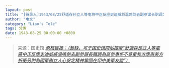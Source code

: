 ```yaml
---
layout: post
title: "[待录入]1943/08/25舒适存孙立人等电蒋中正反应史迪威将温鸣剑去副参谋长职调为高参事系不尊重我方应与美方折冲另则为国军树立人心安定精神巩固在印中美军友谊"
author: "电文"
category: "Liao's Tele"
tags: 分类
date: 1943-08-25 00:00:00 +0800
---
```

> 来源：国史馆 [*原档链接：（暂缺，可于国史馆网站搜索“舒適存孫立人等電蔣中正反應史迪威將溫鳴劍去副參謀長職調為高參事係不尊重我方應與美方折衝另則為國軍樹立人心安定精神鞏固在印中美軍友誼”）*]()
